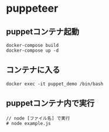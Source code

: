 # puppeteer

## puppetコンテナ起動
```
docker-compose build 
docker-compose up -d
```
## コンテナに入る
```
docker exec -it puppet_demo /bin/bash
```
## puppetコンテナ内で実行
```
// node [ファイル名] で実行
# node example.js
```
